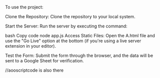 To use the project:

Clone the Repository:
Clone the repository to your local system.

Start the Server:
Run the server by executing the command:

bash
Copy code
node app.js
Access Static Files:
Open the A.html file and use the "Go Live" option at the bottom (if you're using a live server extension in your editor).

Test the Form:
Submit the form through the browser, and the data will be sent to a Google Sheet for verification.


//aooscriptcode is also there 
